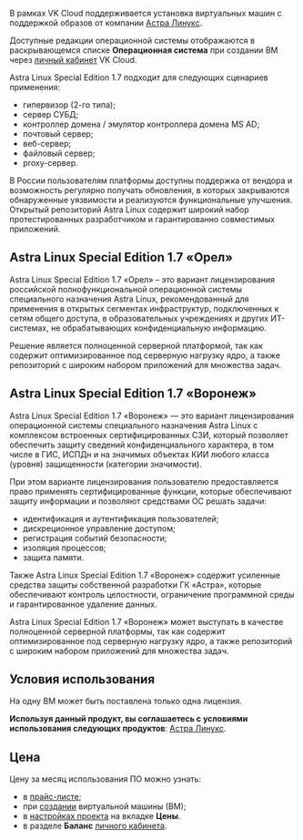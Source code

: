 В рамках VK Cloud поддерживается установка виртуальных машин с поддержкой образов от компании [Астра Линукс](https://astralinux.ru).

Доступные редакции операционной системы отображаются в раскрывающемся списке **Операционная система** при создании ВМ через [личный кабинет](https://msk.cloud.vk.com/app/services/infra/servers/add) VK Cloud.

Astra Linux Speсial Edition 1.7 подходит для следующих сценариев применения:

- гипервизор (2-го типа);
- сервер СУБД;
- контроллер домена / эмулятор контроллера домена MS AD;
- почтовый сервер;
- веб-сервер;
- файловый сервер;
- proxy-сервер.

В России пользователям платформы доступны поддержка от вендора и возможность регулярно получать обновления, в которых закрываются обнаруженные уязвимости и реализуются функциональные улучшения. Открытый репозиторий Astra Linux содержит широкий набор протестированных разработчиком и гарантированно совместимых приложений.

## Astra Linux Special Edition 1.7 «Орел»

Astra Linux Special Edition 1.7 «Орел» – это вариант лицензирования российской полнофункциональной операционной системы специального назначения Astra Linux, рекомендованный для применения в открытых сегментах инфраструктур, подключенных к сетям общего доступа, в образовательных учреждениях и других ИТ-системах, не обрабатывающих конфиденциальную информацию.

Решение является полноценной серверной платформой, так как содержит оптимизированное под серверную нагрузку ядро, а также репозиторий с широким набором приложений для множества задач.

## Astra Linux Special Edition 1.7 «Воронеж»

Astra Linux Special Edition 1.7 «Воронеж» — это вариант лицензирования операционной системы специального назначения Astra Linux с комплексом встроенных сертифицированных СЗИ, который позволяет обеспечить защиту сведений конфиденциального характера, в том числе в ГИС, ИСПДн и на значимых объектах КИИ любого класса (уровня) защищенности (категории значимости).

При этом варианте лицензирования пользователю предоставляется право применять сертифицированные функции, которые обеспечивают защиту информации и позволяют средствами ОС решать задачи:

- идентификация и аутентификация пользователей;
- дискреционное управление доступом;
- регистрация событий безопасности;
- изоляция процессов;
- защита памяти.

Также Astra Linux Special Edition 1.7 «Воронеж» содержит усиленные средства защиты собственной разработки ГК «Астра», которые обеспечивают контроль целостности, ограничение программной среды и гарантированное удаление данных.

Astra Linux Special Edition 1.7 «Воронеж» может выступать в качестве полноценной серверной платформы, так как содержит оптимизированное под серверную нагрузку ядро, а также репозиторий с широким набором приложений для множества задач.

## Условия использования

На одну ВМ может быть поставлена только одна лицензия.

**Используя данный продукт, вы соглашаетесь с условиями использования следующих продуктов**: [Астра Линукс](https://astralinux.ru/info/law/).

## Цена

Цену за месяц использования ПО можно узнать:

- в [прайс-листе](https://cloud.vk.com/pricelist);
- при [создании](/ru/base/iaas/instructions/vm/vm-create) виртуальной машины (ВМ);
- в [настройках проекта](https://msk.cloud.vk.com/app/project/) на вкладке **Цены**.
- в разделе **Баланс** [личного кабинета](https://msk.cloud.vk.com/app/services/billing).
